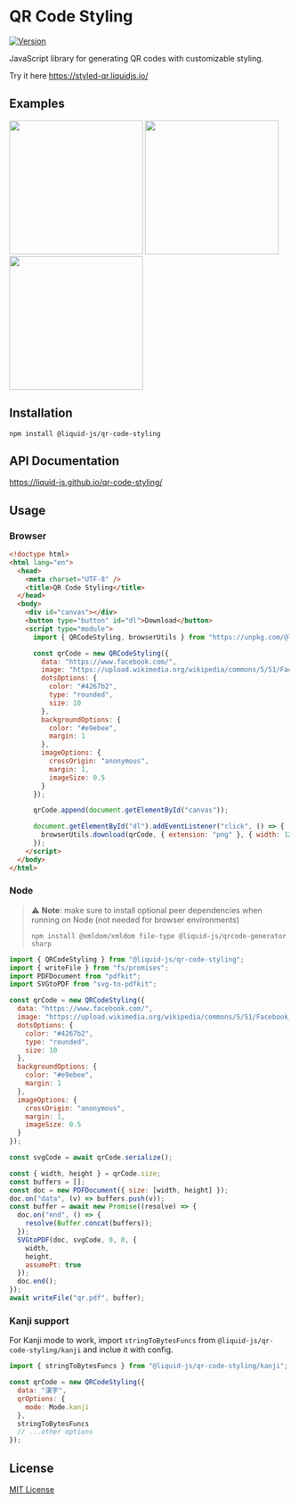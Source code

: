 # QR Code Styling

[![Version](https://img.shields.io/npm/v/@liquid-js/qr-code-styling.svg)](https://www.npmjs.org/package/@liquid-js/qr-code-styling)

JavaScript library for generating QR codes with customizable styling.

Try it here <https://styled-qr.liquidjs.io/>

## Examples

<p float="left">
<img style="display:inline-block" src="https://raw.githubusercontent.com/Liquid-JS/qr-code-styling/master/src/assets/facebook.png" width="240" />
<img style="display:inline-block" src="https://raw.githubusercontent.com/Liquid-JS/qr-code-styling/master/src/assets/qr-styling.png" width="240" />
<img style="display:inline-block" src="https://raw.githubusercontent.com/Liquid-JS/qr-code-styling/master/src/assets/telegram.png" width="240" />
</p>

## Installation

    npm install @liquid-js/qr-code-styling

## API Documentation

<https://liquid-js.github.io/qr-code-styling/>

## Usage

### Browser

```HTML
<!doctype html>
<html lang="en">
  <head>
    <meta charset="UTF-8" />
    <title>QR Code Styling</title>
  </head>
  <body>
    <div id="canvas"></div>
    <button type="button" id="dl">Download</button>
    <script type="module">
      import { QRCodeStyling, browserUtils } from "https://unpkg.com/@liquid-js/qr-code-styling/lib/qr-code-styling.js";

      const qrCode = new QRCodeStyling({
        data: "https://www.facebook.com/",
        image: "https://upload.wikimedia.org/wikipedia/commons/5/51/Facebook_f_logo_%282019%29.svg",
        dotsOptions: {
          color: "#4267b2",
          type: "rounded",
          size: 10
        },
        backgroundOptions: {
          color: "#e9ebee",
          margin: 1
        },
        imageOptions: {
          crossOrigin: "anonymous",
          margin: 1,
          imageSize: 0.5
        }
      });

      qrCode.append(document.getElementById("canvas"));

      document.getElementById("dl").addEventListener("click", () => {
        browserUtils.download(qrCode, { extension: "png" }, { width: 1200, height: 1200 });
      });
    </script>
  </body>
</html>
```

### Node

> ⚠️ **Note**: make sure to install optional peer dependencies when running on Node (not needed for browser environments)
>
>     npm install @xmldom/xmldom file-type @liquid-js/qrcode-generator sharp

```js
import { QRCodeStyling } from "@liquid-js/qr-code-styling";
import { writeFile } from "fs/promises";
import PDFDocument from "pdfkit";
import SVGtoPDF from "svg-to-pdfkit";

const qrCode = new QRCodeStyling({
  data: "https://www.facebook.com/",
  image: "https://upload.wikimedia.org/wikipedia/commons/5/51/Facebook_f_logo_%282019%29.svg",
  dotsOptions: {
    color: "#4267b2",
    type: "rounded",
    size: 10
  },
  backgroundOptions: {
    color: "#e9ebee",
    margin: 1
  },
  imageOptions: {
    crossOrigin: "anonymous",
    margin: 1,
    imageSize: 0.5
  }
});

const svgCode = await qrCode.serialize();

const { width, height } = qrCode.size;
const buffers = [];
const doc = new PDFDocument({ size: [width, height] });
doc.on("data", (v) => buffers.push(v));
const buffer = await new Promise((resolve) => {
  doc.on("end", () => {
    resolve(Buffer.concat(buffers));
  });
  SVGtoPDF(doc, svgCode, 0, 0, {
    width,
    height,
    assumePt: true
  });
  doc.end();
});
await writeFile("qr.pdf", buffer);
```

### Kanji support

For Kanji mode to work, import `stringToBytesFuncs` from `@liquid-js/qr-code-styling/kanji` and inclue it with config.

```js
import { stringToBytesFuncs } from "@liquid-js/qr-code-styling/kanji";

const qrCode = new QRCodeStyling({
  data: "漢字",
  qrOptions: {
    mode: Mode.kanji
  },
  stringToBytesFuncs
  // ...other options
});
```

## License

[MIT License](https://github.com/Liquid-JS/qr-code-styling/blob/master/LICENSE)
